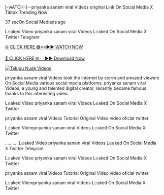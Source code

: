 [-wATCH-]—priyanka sanam viral Videos original Link On Social Media X Tiktok Trending Now


37 secOn Social Mediads ago

L𝚎aked Video priyanka sanam viral Videos L𝚎aked On Social Media X Twitter Telegram

[🌐 CLICK HERE 🟢==►► WATCH NOW](https://viral-xone.blogspot.com/2025/01/valovideo.html)

[🔴 CLICK HERE 🌐==►► Download Now](https://viral-xone.blogspot.com/2025/01/valovideo.html)

[![Telugu Nude Videos](https://i.imgur.com/dJHk4Zq.gif)](https://viral-xone.blogspot.com/2025/01/valovideo.html)

priyanka sanam viral Videos took the internet by storm and amazed viewers On Social Media various social media platforms. priyanka sanam viral Videos, a young and talented digital creator, recently became famous thanks to this interesting video.

L𝚎aked Video priyanka sanam viral Videos L𝚎aked On Social Media X Twitter

priyanka sanam viral Videos Tutorial Original Video video oficial twitter

L𝚎aked Videopriyanka sanam viral Videos L𝚎aked On Social Media X Twitter

...........L𝚎aked Video priyanka sanam viral Videos L𝚎aked On Social Media X Twitter Telegram

L𝚎aked Video priyanka sanam viral Videos L𝚎aked On Social Media X Twitter

priyanka sanam viral Videos Tutorial Original Video video oficial twitter

L𝚎aked Videopriyanka sanam viral Videos L𝚎aked On Social Media X Twitter